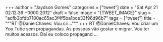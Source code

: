 
+++
author = "Jaydson Gomes"
categories = ["tweet"]
date = "Sat Apr 21 02:12:36 +0000 2012"
draft = false
image = "{TWEET_IMAGE}"
slug = "acfb3bfdb7100ac65ac3f4f5ba1bce33f96d96b7"
tags = ["tweet"]
title = """RT @DanielChaves: Vou cri..."""
+++
RT @DanielChaves: Vou criar um You Tube sem propagandas. As pessoas vão gostar e migrar. Vou ter muitos acessos. Daí eu coloco propagand ...
